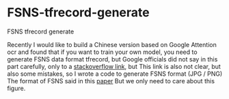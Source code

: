 # FSNS-tfrecord-generate
FSNS tfrecord  generate

  Recently I would like to build a Chinese version based on Google Attention ocr and found that if you want to train your own model, you need to generate FSNS data format tfrecord, but Google officials did not say in this part carefully, only to a [stackoverflow link](https://stackoverflow.com/a/44461910/743658), but This link is also not clear, but also some mistakes, so I wrote a code to generate FSNS format (JPG / PNG) 
  The format of FSNS said in this [paper](https://arxiv.org/pdf/1702.03970.pdf)
  But we only need to care about this figure.
